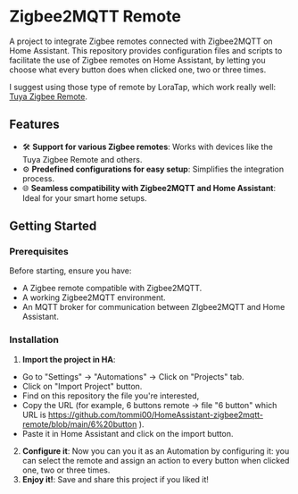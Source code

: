 # Zigbee2MQTT Remote

A project to integrate Zigbee remotes connected with Zigbee2MQTT on Home Assistant. 
This repository provides configuration files and scripts to facilitate the use of Zigbee remotes on Home Assistant, by letting you choose what every button does when clicked one, two or three times.

I suggest using those type of remote by LoraTap, which work really well: [Tuya Zigbee Remote](https://s.click.aliexpress.com/e/_o2cAT67).


## Features

- 🛠️ **Support for various Zigbee remotes**: Works with devices like the Tuya Zigbee Remote and others.  
- ⚙️ **Predefined configurations for easy setup**: Simplifies the integration process.  
- 🌐 **Seamless compatibility with Zigbee2MQTT and Home Assistant**: Ideal for your smart home setups.  

## Getting Started

### Prerequisites

Before starting, ensure you have:

- A Zigbee remote compatible with Zigbee2MQTT.
- A working Zigbee2MQTT environment.
- An MQTT broker for communication between ZIgbee2MQTT and Home Assistant.

### Installation

1. **Import the project in HA**:
- Go to "Settings" -> "Automations" -> Click on "Projects" tab.
- Click on "Import Project" button.
- Find on this repository the file you're interested,
- Copy the URL (for example, 6 buttons remote -> file "6 button" which URL is https://github.com/tommi00/HomeAssistant-zigbee2mqtt-remote/blob/main/6%20button ).
- Paste it in Home Assistant and click on the import button.
2. **Configure it**:
  Now you can you it as an Automation by configuring it: you can select the remote and assign an action to every button when clicked one, two or three times.
3. **Enjoy it!**:
  Save and share this project if you liked it!
